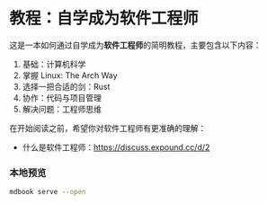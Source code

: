 # 教程：自学成为软件工程师

这是一本如何通过自学成为**软件工程师**的简明教程，主要包含以下内容：

1. 基础：计算机科学
2. 掌握 Linux: The Arch Way
3. 选择一把合适的剑：Rust
4. 协作：代码与项目管理
5. 解决问题：工程师思维

在开始阅读之前，希望你对软件工程师有更准确的理解：

- 什么是软件工程师：https://discuss.expound.cc/d/2

### 本地预览

```bash
mdbook serve --open
```
